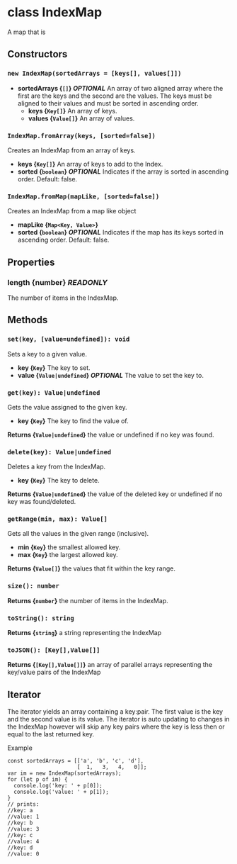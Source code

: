 # **class IndexMap**
  A map that is 
## **Constructors**
### `new IndexMap(sortedArrays = [keys[], values[]])`
  - **sortedArrays {`[]`} _OPTIONAL_** An array of two aligned array where the first are the keys and the second are the values. The keys must be aligned to their values and must be sorted in ascending order.
    - **keys {`Key[]`}** An array of keys.
    - **values {`Value[]`}** An array of values.
### **`IndexMap.fromArray(keys, [sorted=false])`**
  Creates an IndexMap from an array of keys.
  - **keys {`Key[]`}** An array of keys to add to the Index.
  - **sorted {`boolean`} _OPTIONAL_** Indicates if the array is sorted in ascending order. Default: false.

### **`IndexMap.fromMap(mapLike, [sorted=false])`**
  Creates an IndexMap from a map like object
  - **mapLike {`Map<Key, Value>`}**
  - **sorted {`boolean`} _OPTIONAL_** Indicates if the map has its keys sorted in ascending order. Default: false.

## **Properties**
### **length {number} _READONLY_**
The number of items in the IndexMap.

## **Methods**
### **`set(key, [value=undefined]): void`**
  Sets a key to a given value.
  - **key {`Key`}** The key to set.
  - **value {`Value|undefined`} _OPTIONAL_** The value to set the key to.

### **`get(key): Value|undefined`**
  Gets the value assigned to the given key.
  - **key {`Key`}** The key to find the value of.

  **Returns {`Value|undefined`}** the value or undefined if no key was found.

### **`delete(key): Value|undefined`**
  Deletes a key from the IndexMap.
  - **key {`Key`}** The key to delete.

  **Returns {`Value|undefined`}** the value of the deleted key or undefined if no key was found/deleted.

### **`getRange(min, max): Value[]`**
  Gets all the values in the given range (inclusive).
  - **min {`Key`}** the smallest allowed key.
  - **max {`Key`}** the largest allowed key.

  **Returns {`Value[]`}** the values that fit within the key range.

### **`size(): number`**
  **Returns {`number`}** the number of items in the IndexMap.

### **`toString(): string`**
  **Returns {`string`}** a string representing the IndexMap

### **`toJSON(): [Key[],Value[]]`**
  **Returns {`[Key[],Value[]]`}** an array of parallel arrays representing the key/value pairs of the IndexMap

## **Iterator**
  The iterator yields an array containing a key:pair. The first value is the key and the second value is its value.
  The iterator is auto updating to changes in the IndexMap however will skip any key pairs where the key is less then or equal to the last returned key.

  Example

  ```
  const sortedArrays = [['a', 'b', 'c', 'd'],
                        [  1,   3,   4,   0]];
  var im = new IndexMap(sortedArrays);
  for (let p of im) {
    console.log('key: ' + p[0]);
    console.log('value: ' + p[1]);
  }
  // prints:
  //key: a
  //value: 1
  //key: b
  //value: 3
  //key: c
  //value: 4
  //key: d
  //value: 0
  ```
